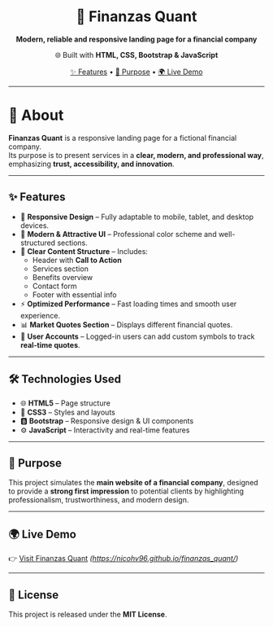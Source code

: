<h1 align="center">💼 Finanzas Quant</h1>  
<p align="center">
  <b>Modern, reliable and responsive landing page for a financial company</b>  
</p>  

<p align="center">
  🌐 Built with <b>HTML, CSS, Bootstrap & JavaScript</b>  
</p>  

<p align="center">
  <a href="#-features">✨ Features</a> •
  <a href="#-purpose">🎯 Purpose</a> •
  <a href="#-live-demo">🌍 Live Demo</a>
</p>  

---

# 📘 About  

**Finanzas Quant** is a responsive landing page for a fictional financial company.  
Its purpose is to present services in a **clear, modern, and professional way**, emphasizing **trust, accessibility, and innovation**.  

---

## ✨ Features  

- 📱 **Responsive Design** – Fully adaptable to mobile, tablet, and desktop devices.  
- 🎨 **Modern & Attractive UI** – Professional color scheme and well-structured sections.  
- 🧭 **Clear Content Structure** – Includes:  
  - Header with **Call to Action**  
  - Services section  
  - Benefits overview  
  - Contact form  
  - Footer with essential info  
- ⚡ **Optimized Performance** – Fast loading times and smooth user experience.  
- 📊 **Market Quotes Section** – Displays different financial quotes.  
- 🔐 **User Accounts** – Logged-in users can add custom symbols to track **real-time quotes**.  

---

## 🛠️ Technologies Used  

- 🌐 **HTML5** – Page structure  
- 🎨 **CSS3** – Styles and layouts  
- 🅱️ **Bootstrap** – Responsive design & UI components  
- ⚙️ **JavaScript** – Interactivity and real-time features  

---

## 🎯 Purpose  

This project simulates the **main website of a financial company**, designed to provide a **strong first impression** to potential clients by highlighting professionalism, trustworthiness, and modern design.  

---

## 🌍 Live Demo  

👉 [Visit Finanzas Quant](#) *(https://nicohv96.github.io/finanzas_quant/)*  

---

## 📄 License  

This project is released under the **MIT License**.  
